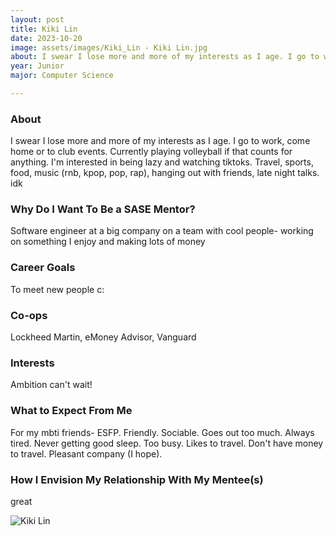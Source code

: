 ```yaml
---
layout: post
title: Kiki Lin 
date: 2023-10-20
image: assets/images/Kiki_Lin - Kiki Lin.jpg
about: I swear I lose more and more of my interests as I age. I go to work, come home or to club events. Currently playing volleyball if that counts for anything. I'm interested in being lazy and watching tiktoks. Travel, sports, food, music (rnb, kpop, pop, rap), hanging out with friends, late night talks. idk
year: Junior
major: Computer Science 

---
```


### About

I swear I lose more and more of my interests as I age. I go to work, come home or to club events. Currently playing volleyball if that counts for anything. I'm interested in being lazy and watching tiktoks. Travel, sports, food, music (rnb, kpop, pop, rap), hanging out with friends, late night talks. idk

### Why Do I Want To Be a SASE Mentor?

Software engineer at a big company on a team with cool people- working on something I enjoy and making lots of money

### Career Goals

To meet new people c:

### Co-ops

Lockheed Martin, eMoney Advisor, Vanguard

### Interests

Ambition can't wait!

### What to Expect From Me

For my mbti friends- ESFP. Friendly. Sociable. Goes out too much. Always tired. Never getting good sleep. Too busy. Likes to travel. Don't have money to travel. Pleasant company (I hope).

### How I Envision My Relationship With My Mentee(s) 

great

<div class="text-center my-5">
    <img src="https://sase-drexel.github.io/mentorship-2023/assets/images/Kiki_Lin - Kiki Lin.jpg" alt="Kiki Lin" class="rounded post-img" />
</div>
